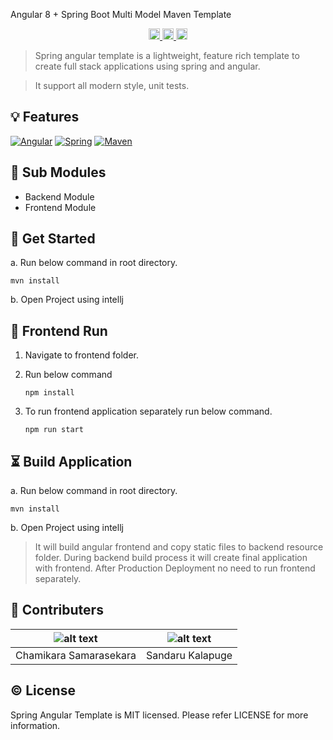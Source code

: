 Angular 8 + Spring Boot Multi Model Maven Template

<p align="center">  
  <a href="https://travis-ci.org/yohangz/packer-cli">
    <img src="https://travis-ci.org/yohangz/packer-cli.svg?branch=master" alt="travis build" height="18">
  </a>
  <a href="https://github.com/yohangz/packer-cli/blob/master/LICENSE">
    <img src="https://img.shields.io/badge/license-MIT-blue.svg?style=flat" alt="license" height="18">
  </a>  
  <a href="https://badge.fury.io/js/packer-cli">
    <img src="https://badge.fury.io/js/packer-cli.svg" alt="npm version" height="18">
  </a>
</p>

> Spring angular template is a lightweight, feature rich template to create full stack applications using spring and angular.

> It support all modern style, unit tests.

## :bulb: Features
[![Angular](https://i.ibb.co/MSHDQKf/ng.png)](https://angular.io/)
[![Spring](https://i.ibb.co/ZHJB0wZ/spring.jpg)](https://spring.io/)
[![Maven](https://i.ibb.co/0F3Zj9P/maven.png)](https://maven.apache.org/)

## :open_file_folder: Sub Modules

- Backend Module
- Frontend Module

## :tada: Get Started

a. Run below command in root directory.

```
mvn install
```

b. Open Project using intellj

## :art: Frontend Run

1. Navigate to frontend folder.
2. Run below command

    ```$xslt
    npm install
   ```
   
3. To run frontend application separately run below command.

    ```$xslt
    npm run start
    ```

## :hourglass_flowing_sand: Build Application


a. Run below command in root directory.

```
mvn install
```

b. Open Project using intellj

> It will build angular frontend and copy static files to backend resource folder.
> During backend build process it will create final application with frontend.
> After Production Deployment no need to run frontend separately.    

## :muscle: Contributers

|![alt text](https://media.licdn.com/dms/image/C5103AQE0uW7rfqd1rQ/profile-displayphoto-shrink_200_200/0?e=1577318400&v=beta&t=loqxZ-HpALW7zpWwL_Nl-aCrT4H9n3SANUZa2Cb8J_c "Chamikara Samarasekara")   |  ![alt text](https://media.licdn.com/dms/image/C5103AQHrroUZDDAUGg/profile-displayphoto-shrink_200_200/0?e=1577318400&v=beta&t=egTXJneusLCBj5Wyr1ikQpEahAzqIh7NvLQUpbnecSk "Sandaru Kalapuge")  |
|---|---|
|  Chamikara Samarasekara | Sandaru Kalapuge  |

## :copyright: License
Spring Angular Template is MIT licensed. Please refer LICENSE for more information.
